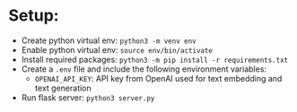 # Setup:
- Create python virtual env: `python3 -m venv env`
- Enable python virtual env: `source env/bin/activate`
- Install required packages: `python3 -m pip install -r requirements.txt`
- Create a `.env` file and include the following environment variables:
  - `OPENAI_API_KEY`: API key from OpenAI used for text embedding and text generation
- Run flask server: `python3 server.py`

